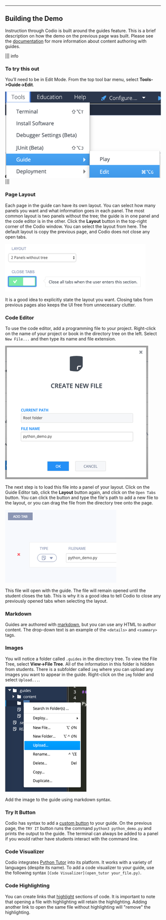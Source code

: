 ----------

## Building the Demo

Instruction through Codio is built around the guides feature. This is a brief description on how the demo on the previous page was built. Please see the [documentation](https://docs.codio.com/authoring.html#id1) for more information about content authoring with guides.

||| info
### To try this out
You’ll need to be in Edit Mode. From the top tool bar menu, select  **Tools->Guide->Edit**.


![.guides/img/editGuide](.guides/img/editGuide.png)
|||

### Page Layout
Each page in the guide can have its own layout. You can select how many panels you want and what information goes in each panel. The most common layout is two panels without the tree; the guide is in one panel and the code editor is in the other. Click the **Layout** button in the top-right corner of the Codio window. You can select the layout from here. The default layout is copy the previous page, and Codio does not close any open tabs.

![Layout](.guides/img/layout.png)

It is a good idea to explicitly state the layout you want. Closing tabs from previous pages also keeps the UI free from unnecessary clutter.

### Code Editor
To use the code editor, add a programming file to your project. Right-click on the name of your project or book in the directory tree on the left. Select `New File...` and then type its name and file extension.

![.guides/img/create_new_file](.guides/img/create_new_file.png)

The next step is to load this file into a panel of your layout. Click on the Guide Editor tab, click the **Layout** button again, and click on the `Open Tabs` button. You can click the button and type the file's path to add a new file to the layout, or you can drag the file from the directory tree onto the page. 

![.guides/img/coding_file](.guides/img/coding_file.png)

This file will open with the guide. The file will remain opened until the student closes the tab. This is why it is a good idea to tell Codio to close any previously opened tabs when selecting the layout.

### Markdown
Guides are authored with [markdown](https://docs.codio.com/instructors/authoring/guides/markdown_content.html#id1), but you can use any HTML to author content. The drop-down text is an example of the `<details>` and `<summary>` tags.

### Images
You will notice a folder called `.guides` in the directory tree. To view the File Tree, select **View->File Tree**. All of the information in this folder is hidden from students. There is a subfolder called `img` where you can upload any images you want to appear in the guide. Right-click on the `img` folder and select `Upload...`.

![.guides/img/upload](.guides/img/upload.png)

Add the image to the guide using markdown syntax.

### Try It Button

Codio has syntax to add a [custom button](https://docs.codio.com/instructors/authoring/guides/custom_button.html#custom-buttons) to your guide. On the previous page, the `TRY IT` button runs the command `python3 python_demo.py` and prints the output to the guide. The terminal can always be added to a panel if you would rather have students interact with the command line.

### Code Visualizer
Codio integrates [Python Tutor](http://pythontutor.com/) into its platform. It works with a variety of languages (despite its name). To add a code visualizer to your guide, use the following syntax `[Code Visualizer](open_tutor your_file.py)`.

### Code Highlighting
You can create links that [highlight](https://docs.codio.com/instructors/authoring/guides/settings/opentabs.html#highlighting-lines-in-your-code) sections of code. It is important to note that opening a file with highlighting will retain the highlighting. Adding another link to open the same file without highlighting will "remove" the highlighting.